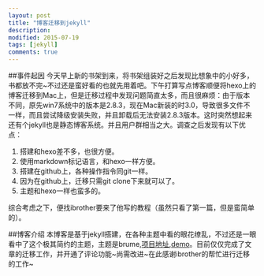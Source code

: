 ```yaml
---
layout: post
title: "博客迁移到jekyll"
description: 
modified: 2015-07-19
tags: [jekyll]
comments: true
---
```


##事件起因
今天早上新的书架到来，将书架组装好之后发现比想象中的小好多，书都放不完~不过还是蛮好看的也就先用着吧。下午打算写点博客顺便将hexo上的博客迁移到Mac上，但是迁移过程中发现问题简直太多，而且很麻烦：由于版本不同，原先win7系统中的版本是2.8.3，现在Mac新装的时3.0，导致很多文件不一样，而且尝试降级安装失败，并且卸载后无法安装2.8.3版本。这时突然想起来还有个jekyll也是静态博客系统。并且用户群相当之大。调查之后发现有以下优点：

1. 搭建和hexo差不多，也很方便。
2. 使用markdown标记语言，和hexo一样方便。
3. 搭建在github上，各种操作指令同git一样。
4. 因为在github上，迁移只需git clone下来就可以了。
5. 主题和hexo一样也蛮多的。

综合考虑之下，便找ibrother要来了他写的教程（虽然只看了第一篇，但是蛮简单的）。

##博客介绍
本博客是基于jekyll搭建，在各种主题中看的眼花缭乱，不过还是一眼看中了这个极其简约的主题，主题是brume,[项目地址](https://github.com/aigarsdz/brume),[demo](http://aigarsdz.github.io/brume/)。目前仅仅完成了文章的迁移工作，并开通了评论功能~尚需改进~在此感谢ibrother的帮忙进行迁移的工作~